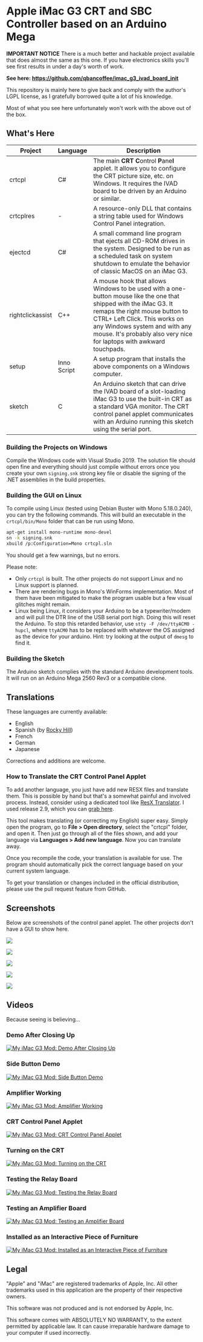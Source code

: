 # Apple iMac G3 CRT and SBC Controller based on an Arduino Mega

**IMPORTANT NOTICE**
There is a much better and hackable project available that does almost the same as this one. If you have electronics skills you'll see first results in under a day's worth of work.

**See here: https://github.com/qbancoffee/imac_g3_ivad_board_init**

This repository is mainly here to give back and comply with the author's LGPL license, as I gratefully borrowed quite a lot of his knowledge.

Most of what you see here unfortunately won't work with the above out of the box.

## What's Here

Project|Language|Description
-------|--------|-----------
crtcpl|C#|The main **CRT** **C**ontrol **P**ane**l** applet. It allows you to configure the CRT picture size, etc. on Windows. It requires the IVAD board to be driven by an Arduino or similar.
crtcplres|-|A resource-only DLL that contains a string table used for Windows Control Panel integration.
ejectcd|C#|A small command line program that ejects all CD-ROM drives in the system. Designed to be run as a scheduled task on system shutdown to emulate the behavior of classic MacOS on an iMac G3.
rightclickassist|C++|A mouse hook that allows Windows to be used with a one-button mouse like the one that shipped with the iMac G3. It remaps the right mouse button to CTRL+ Left Click. This works on any Windows system and with any mouse. It's probably also very nice for laptops with awkward touchpads.
setup|Inno Script|A setup program that installs the above components on a Windows computer.
sketch|C|An Arduino sketch that can drive the IVAD board of a slot-loading iMac G3 to use the built-in CRT as a standard VGA monitor. The CRT control panel applet communicates with an Arduino running this sketch using the serial port.

### Building the Projects on Windows

Compile the Windows code with Visual Studio 2019. The solution file should open fine and everything should just compile without errors once you create your own `signing.snk` strong key file or disable the signing of the .NET assemblies in the build properties.

### Building the GUI on Linux

To compile using Linux (tested using Debian Buster with Mono 5.18.0.240), you can try the following commands. This will build an executable in the `crtcpl/bin/Mono` folder that can be run using Mono.

```bash
apt-get install mono-runtime mono-devel
sn -k signing.snk
xbuild /p:Configuration=Mono crtcpl.sln
```

You should get a few warnings, but no errors.

Please note:
* Only `crtcpl` is built. The other projects do not support Linux and no Linux support is planned.
* There are rendering bugs in Mono's WinForms implementation. Most of them have been mitigated to make the program usable but a few visual glitches might remain.
* Linux being Linux, it considers your Arduino to be a typewriter/modem and will pull the DTR line of the USB serial port high. Doing this will reset the Arduino. To stop this retarded behavior, use `stty -F /dev/ttyACM0 -hupcl`, where `ttyACM0` has to be replaced with whatever the OS assigned as the device for your arduino. Hint: try looking at the output of `dmesg` to find it.

### Building the Sketch

The Arduino sketch complies with the standard Arduino development tools. It will run on an Arduino Mega 2560 Rev3 or a compatible clone.

## Translations

These languages are currently available:
* English
* Spanish (by [Rocky Hill](https://github.com/qbancoffee/imac_g3_ivad_board_init "Rocky Hill"))
* French
* German
* Japanese

Corrections and additions are welcome.

### How to Translate the CRT Control Panel Applet

To add another language, you just have add new RESX files and translate them. This is possible by hand but that's a somewhat painful and involved process. Instead, consider using a dedicated tool like [ResX Translator](https://github.com/HakanL/resxtranslator "ResX Translator"). I used release 2.9, which you can [grab here](https://github.com/HakanL/resxtranslator/releases/tag/v2.9 "grab here").

This tool makes translating (or correcting my English) super easy. Simply open the program, go to **File > Open directory**, select the "crtcpl" folder, and open it. Then just go through all of the files shown, and add your language via **Languages > Add new language**. Now you can translate away.

Once you recompile the code, your translation is available for use. The program should automatically pick the correct language based on your current system language.

To get your translation or changes included in the official distribution, please use the pull request feature from GitHub.

## Screenshots

Below are screenshots of the control panel applet.  The other projects don't have a GUI to show here.

![](https://raw.githubusercontent.com/shuuryou/imacg3/master/screenshots/screenshot1.png)

![](https://raw.githubusercontent.com/shuuryou/imacg3/master/screenshots/screenshot2.png)

![](https://raw.githubusercontent.com/shuuryou/imacg3/master/screenshots/screenshot3.png)

![](https://raw.githubusercontent.com/shuuryou/imacg3/master/screenshots/screenshot4.png)

![](https://raw.githubusercontent.com/shuuryou/imacg3/master/screenshots/screenshot5.png)

## Videos

Because seeing is believing...

### Demo After Closing Up
[![My iMac G3 Mod: Demo After Closing Up](https://res.cloudinary.com/marcomontalbano/image/upload/v1588750730/video_to_markdown/images/vimeo--415400271-c05b58ac6eb4c4700831b2b3070cd403.jpg)](https://vimeo.com/415400271 "My iMac G3 Mod: Demo After Closing Up")

### Side Button Demo
[![My iMac G3 Mod: Side Button Demo](https://res.cloudinary.com/marcomontalbano/image/upload/v1588751025/video_to_markdown/images/vimeo--415301822-c05b58ac6eb4c4700831b2b3070cd403.jpg)](https://vimeo.com/415301822 "My iMac G3 Mod: Side Button Demo")

### Amplifier Working
[![My iMac G3 Mod: Amplifier Working](https://res.cloudinary.com/marcomontalbano/image/upload/v1588751064/video_to_markdown/images/vimeo--415301287-c05b58ac6eb4c4700831b2b3070cd403.jpg)](https://vimeo.com/415301287 "My iMac G3 Mod: Amplifier Working")

### CRT Control Panel Applet
[![My iMac G3 Mod: CRT Control Panel Applet](https://res.cloudinary.com/marcomontalbano/image/upload/v1588750923/video_to_markdown/images/vimeo--415301897-c05b58ac6eb4c4700831b2b3070cd403.jpg)](https://vimeo.com/415301897 "My iMac G3 Mod: CRT Control Panel Applet")

### Turning on the CRT
[![My iMac G3 Mod: Turning on the CRT](https://res.cloudinary.com/marcomontalbano/image/upload/v1588750799/video_to_markdown/images/vimeo--415404947-c05b58ac6eb4c4700831b2b3070cd403.jpg)](https://vimeo.com/415404947 "My iMac G3 Mod: Turning on the CRT")

### Testing the Relay Board
[![My iMac G3 Mod: Testing the Relay Board](https://res.cloudinary.com/marcomontalbano/image/upload/v1588751098/video_to_markdown/images/vimeo--415405680-c05b58ac6eb4c4700831b2b3070cd403.jpg)](https://vimeo.com/415405680 "My iMac G3 Mod: Testing the Relay Board")

### Testing an Amplifier Board
[![My iMac G3 Mod:  Testing an Amplifier Board](https://res.cloudinary.com/marcomontalbano/image/upload/v1588751119/video_to_markdown/images/vimeo--415405633-c05b58ac6eb4c4700831b2b3070cd403.jpg)](https://vimeo.com/415405633 "My iMac G3 Mod:  Testing an Amplifier Board")

### Installed as an Interactive Piece of Furniture
[![My iMac G3 Mod: Installed as an Interactive Piece of Furniture](https://res.cloudinary.com/marcomontalbano/image/upload/v1589635273/video_to_markdown/images/vimeo--419256479-c05b58ac6eb4c4700831b2b3070cd403.jpg)](https://vimeo.com/419256479 "My iMac G3 Mod: Installed as an Interactive Piece of Furniture")

## Legal

"Apple" and "iMac" are registered trademarks of Apple, Inc. All other trademarks used in this application are the property of their respective owners.

This software was not produced and is not endorsed by Apple, Inc.

This software comes with ABSOLUTELY NO WARRANTY, to the extent permitted by applicable law. It can cause irreparable hardware damage to your computer if used incorrectly.

